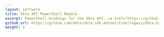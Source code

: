 ```yaml
---
layout: software
title: Okta API PowerShell Module
excerpt: PowerShell bindings for the Okta API. <a href="https://github.com/okta/okta-sdk-dotnet/tree/legacy/Okta.Core.Automation/#system-requirements">Get started now</a>.
github_url: https://github.com/okta/okta-sdk-dotnet/tree/legacy/Okta.Core.Automation/
weight: 5
---
```

